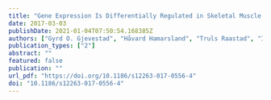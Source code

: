 ```yaml
---
title: "Gene Expression Is Differentially Regulated in Skeletal Muscle and Circulating Immune Cells in Response to an Acute Bout of High-Load Strength Exercise"
date: 2017-03-03
publishDate: 2021-01-04T07:50:54.168385Z
authors: ["Gyrd O. Gjevestad", "Håvard Hamarsland", "Truls Raastad", "Inger Ottestad", "Jacob J. Christensen", "Kristin Eckardt", "Christian A. Drevon", "Anne S. Biong", "Stine M. Ulven", "Kirsten B. Holven"]
publication_types: ["2"]
abstract: ""
featured: false
publication: ""
url_pdf: "https://doi.org/10.1186/s12263-017-0556-4"
doi: "10.1186/s12263-017-0556-4"
---
```


